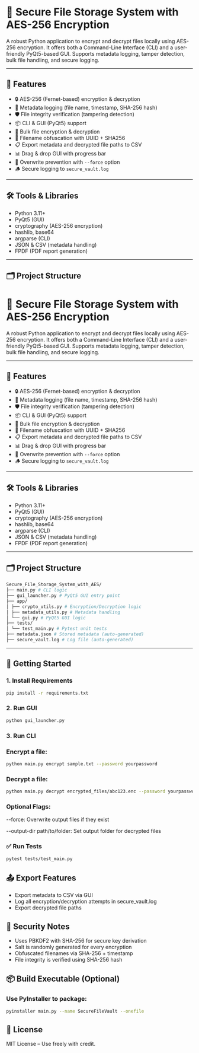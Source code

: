 # 🔐 Secure File Storage System with AES-256 Encryption

A robust Python application to encrypt and decrypt files locally using AES-256 encryption. It offers both a Command-Line Interface (CLI) and a user-friendly PyQt5-based GUI. Supports metadata logging, tamper detection, bulk file handling, and secure logging.

---

## 📌 Features

- 🔒 AES-256 (Fernet-based) encryption & decryption
- 🧾 Metadata logging (file name, timestamp, SHA-256 hash)
- 🛡️ File integrity verification (tampering detection)
- 📦 CLI & GUI (PyQt5) support
- 📂 Bulk file encryption & decryption
- 🧠 Filename obfuscation with UUID + SHA256
- 📋 Export metadata and decrypted file paths to CSV
- 📊 Drag & drop GUI with progress bar
- 🚫 Overwrite prevention with `--force` option
- 🪵 Secure logging to `secure_vault.log`

---

## 🛠 Tools & Libraries

- Python 3.11+
- PyQt5 (GUI)
- cryptography (AES-256 encryption)
- hashlib, base64
- argparse (CLI)
- JSON & CSV (metadata handling)
- FPDF (PDF report generation)

---

## 🗂️ Project Structure

# 🔐 Secure File Storage System with AES-256 Encryption

A robust Python application to encrypt and decrypt files locally using AES-256 encryption. It offers both a Command-Line Interface (CLI) and a user-friendly PyQt5-based GUI. Supports metadata logging, tamper detection, bulk file handling, and secure logging.

---

## 📌 Features

- 🔒 AES-256 (Fernet-based) encryption & decryption
- 🧾 Metadata logging (file name, timestamp, SHA-256 hash)
- 🛡️ File integrity verification (tampering detection)
- 📦 CLI & GUI (PyQt5) support
- 📂 Bulk file encryption & decryption
- 🧠 Filename obfuscation with UUID + SHA256
- 📋 Export metadata and decrypted file paths to CSV
- 📊 Drag & drop GUI with progress bar
- 🚫 Overwrite prevention with `--force` option
- 🪵 Secure logging to `secure_vault.log`

---

## 🛠 Tools & Libraries

- Python 3.11+
- PyQt5 (GUI)
- cryptography (AES-256 encryption)
- hashlib, base64
- argparse (CLI)
- JSON & CSV (metadata handling)
- FPDF (PDF report generation)

---

## 🗂️ Project Structure

```bash
Secure_File_Storage_System_with_AES/
├── main.py # CLI logic
├── gui_launcher.py # PyQt5 GUI entry point
├── app/
│ ├── crypto_utils.py # Encryption/Decryption logic
│ ├── metadata_utils.py # Metadata handling
│ └── gui.py # PyQt5 GUI logic
├── tests/
│ └── test_main.py # Pytest unit tests
├── metadata.json # Stored metadata (auto-generated)
├── secure_vault.log # Log file (auto-generated)
```

---

## 🚀 Getting Started

### 1. Install Requirements

```bash
pip install -r requirements.txt
```

### 2. Run GUI

```bash
python gui_launcher.py
```

### 3. Run CLI
### Encrypt a file:

```bash
python main.py encrypt sample.txt --password yourpassword
```

### Decrypt a file:

```bash
python main.py decrypt encrypted_files/abc123.enc --password yourpassword
```

### Optional Flags:

--force: Overwrite output files if they exist

--output-dir path/to/folder: Set output folder for decrypted files

### ✅ Run Tests

```bash
pytest tests/test_main.py
```

## 📤 Export Features
- Export metadata to CSV via GUI
- Log all encryption/decryption attempts in secure_vault.log
- Export decrypted file paths

## 🔐 Security Notes
- Uses PBKDF2 with SHA-256 for secure key derivation
- Salt is randomly generated for every encryption
- Obfuscated filenames via SHA-256 + timestamp
- File integrity is verified using SHA-256 hash

## 📦 Build Executable (Optional)
### Use PyInstaller to package:

```bash
pyinstaller main.py --name SecureFileVault --onefile
```

## 📃 License
MIT License – Use freely with credit.
